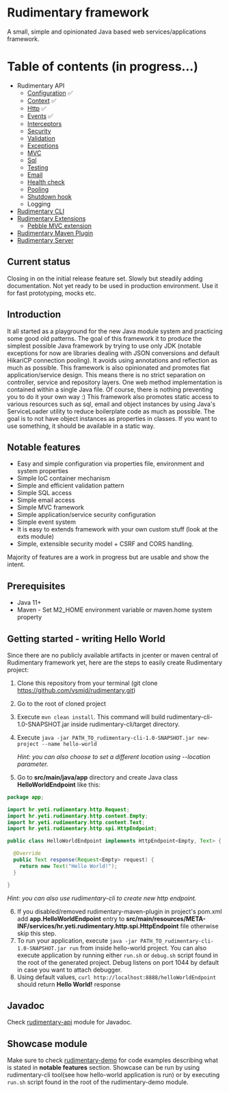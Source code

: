 # Rudimentary framework

A small, simple and opinionated Java based web services/applications framework. 

# Table of contents (in progress...)
* Rudimentary API
  * [Configuration](rudimentary-api/src/main/java/hr/yeti/rudimentary/config/README.md) :white_check_mark:
  * [Context](rudimentary-api/src/main/java/hr/yeti/rudimentary/context/README.md) :white_check_mark:
  * [Http](rudimentary-api/src/main/java/hr/yeti/rudimentary/http/README.md) :white_check_mark:
  * [Events](rudimentary-api/src/main/java/hr/yeti/rudimentary/events/README.md) :white_check_mark:
  * [Interceptors](rudimentary-api/src/main/java/hr/yeti/rudimentary/interceptor/README.md)
  * [Security](rudimentary-api/src/main/java/hr/yeti/rudimentary/security/README.md)
  * [Validation](rudimentary-api/src/main/java/hr/yeti/rudimentary/validation/README.md)
  * [Exceptions](rudimentary-api/src/main/java/hr/yeti/rudimentary/exception/README.md)
  * [MVC](rudimentary-api/src/main/java/hr/yeti/rudimentary/mvc/README.md)
  * [Sql](rudimentary-api/src/main/java/hr/yeti/rudimentary/sql/README.md)
  * [Testing](rudimentary-api/src/main/java/hr/yeti/rudimentary/test/README.md)
  * [Email](rudimentary-api/src/main/java/hr/yeti/rudimentary/email/README.md)
  * [Health check](rudimentary-api/src/main/java/hr/yeti/rudimentary/health/README.md)
  * [Pooling](rudimentary-api/src/main/java/hr/yeti/rudimentary/pooling/README.md)
  * [Shutdown hook](rudimentary-api/src/main/java/hr/yeti/rudimentary/shutdown/README.md)
  * Logging
* [Rudimentary CLI](rudimentary-cli/README.md)
* [Rudimentary Extensions](rudimentary-exts/README.md)
  * [Pebble MVC extension](rudimentary-exts/rudimentary-mvc-pebble-ext/README.md)
* [Rudimentary Maven Plugin](rudimentary-maven-plugin/README.md)
* [Rudimentary Server](rudimentary-server/README.md)

## Current status

Closing in on the initial release feature set. Slowly but steadily adding documentation. Not yet ready to be used in production environment. Use it for fast prototyping, mocks etc. 

## Introduction

It all started as a playground for the new Java module system and practicing some good old patterns.
The goal of this framework it to produce the simplest possible Java framework by trying to use only JDK (notable exceptions for now are libraries dealing with JSON conversions and default HikariCP connection pooling). It avoids using annotations and reflection as much as possible.
This framework is also opinionated and promotes flat application/service design. This means there is no strict separation on controller, service and repository layers. One web method implementation is contained within a single Java file. Of course, there is nothing preventing you to do it your own way :)
This framework also promotes static access to various resources such as sql, email and object instances by using Java's ServiceLoader utility to reduce boilerplate code as much as possible. The goal is to not have object instances as properties in classes. If you want to use something, it should be available in a static way.

## Notable features

* Easy and simple configuration via properties file, environment and system properties
* Simple IoC container mechanism
* Simple and efficient validation pattern
* Simple SQL access
* Simple email access
* Simple MVC framework
* Simple application/service security configuration
* Simple event system
* It is easy to extends framework with your own custom stuff (look at the exts module)
* Simple, extensible security model + CSRF and CORS handling.

Majority of features are a work in progress but are usable and show the intent.

## Prerequisites

* Java 11+
* Maven - Set M2_HOME environment variable or maven.home system property

## Getting started - writing Hello World

Since there are no publicly available artifacts in jcenter or maven central of Rudimentary framework yet, here are the steps to easily create Rudimentary project:

1. Clone this repository from your terminal (git clone https://github.com/vsmid/rudimentary.git)
2. Go to the root of cloned project
3. Execute `mvn clean install`. This command will build rudimentary-cli-1.0-SNAPSHOT.jar inside rudimentary-cli/target directory.
4. Execute `java -jar PATH_TO_rudimentary-cli-1.0-SNAPSHOT.jar new-project --name hello-world`
  
    *Hint: you can also choose to set a different location using --location parameter.*

5. Go to **src/main/java/app** directory and create Java class **HelloWorldEndpoint** like this:

```java
package app;

import hr.yeti.rudimentary.http.Request;
import hr.yeti.rudimentary.http.content.Empty;
import hr.yeti.rudimentary.http.content.Text;
import hr.yeti.rudimentary.http.spi.HttpEndpoint;

public class HelloWorldEndpoint implements HttpEndpoint<Empty, Text> {

  @Override
  public Text response(Request<Empty> request) {
    return new Text("Hello World!");
  }

}
```
  *Hint: you can also use rudimentary-cli to create new http endpoint.*

6. If you disabled/removed rudimentary-maven-plugin in project's pom.xml add **app.HelloWorldEndpoint** entry to **src/main/resources/META-INF/services/hr.yeti.rudimentary.http.spi.HttpEndpoint** file otherwise skip this step.
7. To run your application, execute `java -jar PATH_TO_rudimentary-cli-1.0-SNAPSHOT.jar run` from inside hello-world project.
You can also execute application by running either `run.sh` or `debug.sh` script found in the root of the generated project. Debug listens on port 1044 by default in case you want to attach debugger.
8. Using default values, `curl http://localhost:8888/helloWorldEndpoint` should return **Hello World!** response

## Javadoc

Check [rudimentary-api](./rudimentary-api) module for Javadoc.

## Showcase module

Make sure to check [rudimentary-demo](./rudimentary-demo/src/main/java/hr/yeti/rudimentary/demo/endpoint) for code examples describing what is stated in **notable features** section.
Showcase can be run by using rudimentary-cli tool(see how hello-world application is run) or by executing `run.sh` script found in the root of the rudimentary-demo module.
